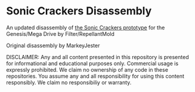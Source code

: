 # Sonic Crackers Disassembly
An updated disassembly of [the Sonic Crackers prototype](https://tcrf.net/Proto:Knuckles%27_Chaotix/Sonic_Crackers) for the Genesis/Mega Drive by Filter/RepellantMold

Original disassembly by MarkeyJester

DISCLAIMER: Any and all content presented in this repository is presented for informational and educational purposes only. Commercial usage is expressly prohibited. We claim no ownership of any code in these repositories. You assume any and all responsibility for using this content responsibly. We claim no responsibiliy or warranty.